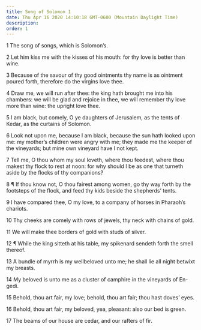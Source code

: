 ```yaml
---
title: Song of Solomon 1
date: Thu Apr 16 2020 14:10:18 GMT-0600 (Mountain Daylight Time)
description: 
order: 1
---
```


<p>1 The song of songs, which is Solomon&#x2019;s.</p>
<p>
  2 Let him kiss me with the kisses of his mouth: for thy love is better than
  wine.
</p>
<p>
  3 Because of the savour of thy good ointments thy name is as ointment poured
  forth, therefore do the virgins love thee.
</p>
<p>
  4 Draw me, we will run after thee: the king hath brought me into his chambers:
  we will be glad and rejoice in thee, we will remember thy love more than wine:
  the upright love thee.
</p>
<p>
  5 I am black, but comely, O ye daughters of Jerusalem, as the tents of Kedar,
  as the curtains of Solomon.
</p>
<p>
  6 Look not upon me, because I am black, because the sun hath looked upon me:
  my mother&#x2019;s children were angry with me; they made me the keeper of the
  vineyards; but mine own vineyard have I not kept.
</p>
<p>
  7 Tell me, O thou whom my soul loveth, where thou feedest, where thou makest
  thy flock to rest at noon: for why should I be as one that turneth aside by
  the flocks of thy companions?
</p>
<p>
  8 &#xB6; If thou know not, O thou fairest among women, go thy way forth by the
  footsteps of the flock, and feed thy kids beside the shepherds&#x2019; tents.
</p>
<p>
  9 I have compared thee, O my love, to a company of horses in Pharaoh&#x2019;s
  chariots.
</p>
<p>
  10 Thy cheeks are comely with rows of jewels, thy neck with chains of gold.
</p>
<p>11 We will make thee borders of gold with studs of silver.</p>
<p>
  12 &#xB6; While the king sitteth at his table, my spikenard sendeth forth the
  smell thereof.
</p>
<p>
  13 A bundle of myrrh is my wellbeloved unto me; he shall lie all night betwixt
  my breasts.
</p>
<p>
  14 My beloved is unto me as a cluster of camphire in the vineyards of En-gedi.
</p>
<p>
  15 Behold, thou art fair, my love; behold, thou art fair; thou hast
  doves&#x2019; eyes.
</p>
<p>
  16 Behold, thou art fair, my beloved, yea, pleasant: also our bed is green.
</p>
<p>17 The beams of our house are cedar, and our rafters of fir.</p>
